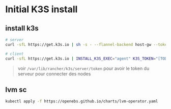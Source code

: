 # Initial K3S install

## install k3s

```bash
# server
curl -sfL https://get.k3s.io | sh -s - --flannel-backend host-gw --token '[TODO]' --secrets-encryption --selinux --cluster-cidr=172.16.0.0/16,fc00:0::/56 --service-cidr=172.17.0.0/16,fc00:1::/112

# client
curl -sfL https://get.k3s.io | INSTALL_K3S_EXEC="agent" K3S_TOKEN="[TODO]" sh -s - --server https://k3s.samoth.eu
```

> voir `/var/lib/rancher/k3s/server/token` pour avoir le token du serveur pour connecter des nodes

## lvm sc

```bash
kubectl apply -f https://openebs.github.io/charts/lvm-operator.yaml
```
